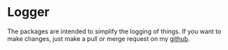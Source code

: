 # Logger

The packages are intended to simplify the logging of things.
If you want to make changes, just make a pull or merge request on my [github](https://github.com/NullPointer-Nico/Logger).